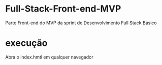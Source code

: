 # Full-Stack-Front-end-MVP
Parte Front-end do MVP da sprint de Desenvolvimento Full Stack Básico

# execução
Abra o index.hmtl em qualquer navegador